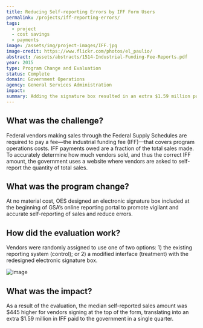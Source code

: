 ```yaml
---
title: Reducing Self-reporting Errors by IFF Form Users
permalink: /projects/iff-reporting-errors/
tags:
  - project
  - cost savings
  - payments
image: /assets/img/project-images/IFF.jpg
image-credit: https://www.flickr.com/photos/el_paulio/
abstract: /assets/abstracts/1514-Industrial-Funding-Fee-Reports.pdf
year: 2015
type: Program Change and Evaluation
status: Complete
domain: Government Operations
agency: General Services Administration
impact:
summary: Adding the signature box resulted in an extra $1.59 million paid to government by vendors.
---
```

## What was the challenge?

Federal vendors making sales through the Federal Supply Schedules are required to pay a fee—the industrial funding fee (IFF)—that covers program operations costs. IFF payments owed are a fraction of the total sales made. To accurately determine how much vendors sold, and thus the correct IFF amount, the government uses a website where vendors are asked to self-report the quantity of total sales. 

## What was the program change?

At no material cost, OES designed an electronic signature box included at the beginning of GSA’s online reporting portal to promote vigilant and accurate self-reporting of sales and reduce errors.

## How did the evaluation work?

Vendors were randomly assigned to use one of two options: 1) the existing reporting system (control); or 2) a modified interface (treatment) with the redesigned electronic signature box.

![image]({{site.baseurl}}/assets/img/project-images/1514-image.png)

## What was the impact?

As a result of the evaluation, the median self-reported sales amount was $445 higher for vendors signing at the top of the form, translating into an extra $1.59 million in IFF paid to the government in a single quarter.
